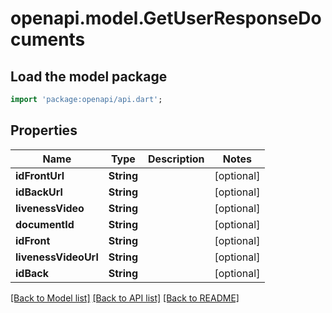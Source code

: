 # openapi.model.GetUserResponseDocuments

## Load the model package
```dart
import 'package:openapi/api.dart';
```

## Properties
Name | Type | Description | Notes
------------ | ------------- | ------------- | -------------
**idFrontUrl** | **String** |  | [optional] 
**idBackUrl** | **String** |  | [optional] 
**livenessVideo** | **String** |  | [optional] 
**documentId** | **String** |  | [optional] 
**idFront** | **String** |  | [optional] 
**livenessVideoUrl** | **String** |  | [optional] 
**idBack** | **String** |  | [optional] 

[[Back to Model list]](../README.md#documentation-for-models) [[Back to API list]](../README.md#documentation-for-api-endpoints) [[Back to README]](../README.md)


